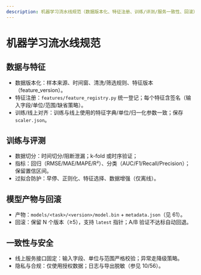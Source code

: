 ```yaml
---
description: 机器学习流水线规范（数据版本化、特征注册、训练/评测/服务一致性、回滚）
---
```

# 机器学习流水线规范

## 数据与特征
- 数据版本化：样本来源、时间窗、清洗/筛选规则、特征版本（feature_version）。
- 特征注册：`features/feature_registry.py` 统一登记；每个特征含签名（输入字段/单位/范围/缺省策略）。
- 训练/线上对齐：训练与线上使用的特征字典/单位/归一化参数一致；保存 `scaler.json`。

## 训练与评测
- 数据切分：时间切分/阻断泄漏；k-fold 或时序验证；
- 指标：回归（RMSE/MAE/MAPE/R²）、分类（AUC/F1/Recall/Precision）；保留置信区间。
- 过拟合防护：早停、正则化、特征选择、数据增强（仅离线）。

## 模型产物与回滚
- 产物：`models/<task>/<version>/model.bin` + `metadata.json`（见 61）。
- 回滚：保留 N 个版本（≥5），支持 `latest` 指针；A/B 验证不达标自动回退。

## 一致性与安全
- 线上服务接口固定：输入字段、单位与范围严格校验；异常走降级策略。
- 隐私与合规：仅使用授权数据；日志与导出脱敏（参见 10/56）。